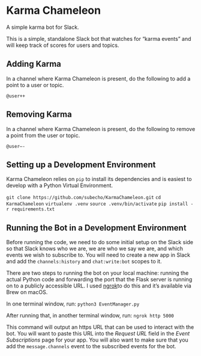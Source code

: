 # Karma Chameleon
A simple karma bot for Slack. 

This is a simple, standalone Slack bot that watches for “karma events” and will keep track of scores for users and topics.

## Adding Karma
In a channel where Karma Chameleon is present, do the following to add a point to a user or topic.

`@user++`

## Removing Karma
In a channel where Karma Chameleon is present, do the following to remove a point from the user or topic.

`@user—-`

## Setting up a Development Environment
Karma Chameleon relies on `pip` to install its dependencies and is easiest to develop with a Python Virtual Environment.

`git clone https://github.com/subecho/KarmaChameleon.git`
`cd KarmaChameleon`
`virtualenv .venv`
`source .venv/bin/activate`
`pip install -r requirements.txt`

## Running the Bot in a Development Environment
Before running the code, we need to do some initial setup on the Slack side so that Slack knows who we are, we are who we say we are, and which events we wish to subscribe to. You will need to create a new app in Slack and add the `channels:history` and `chat:write:bot` scopes to it.

There are two steps to running the bot on your local machine: running the actual Python code and forwarding the port that the Flask server is running on to a publicly accessible URL. I used [ngrok](https://ngrok.com)to do this and it’s available via Brew on macOS.

In one terminal window, run:
`python3 EventManager.py`

After running that, in another terminal window, run:
`ngrok http 5000`

This command will output an https URL that can be used to interact with the bot. You will want to paste this URL into the _Request URL_ field in the _Event Subscriptions_ page for your app. You will also want to make sure that you add the `message.channels` event to the subscribed events for the bot.
